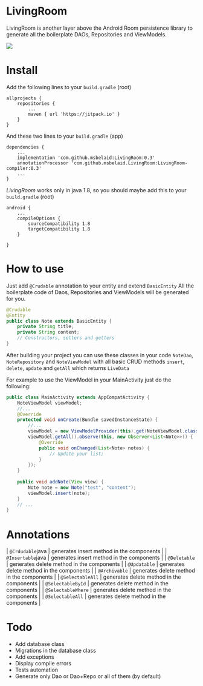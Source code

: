 # LivingRoom
LivingRoom is another layer above the Android Room persistence library to generate all the boilerplate DAOs, Repositories and ViewModels.

[![](https://jitpack.io/v/msbelaid/LivingRoom.svg)](https://jitpack.io/#msbelaid/LivingRoom)

# Install
Add the following lines to your `build.gradle` (root)

```
allprojects {
    repositories {
        ...
        maven { url 'https://jitpack.io' }
    }
}
```
And these two lines to your `build.gradle` (app)
```
dependencies {
    ...
    implementation 'com.github.msbelaid:LivingRoom:0.3'
    annotationProcessor 'com.github.msbelaid.LivingRoom:LivingRoom-compiler:0.3'
    ...
}
```
*LivingRoom* works only in java 1.8, so you should maybe add this to your `build.gradle` (root)
```
android {
    ...
    compileOptions {
        sourceCompatibility 1.8
        targetCompatibility 1.8
    }

}

```
# How to use
Just add `@Crudable` annotation to your entity and extend `BasicEntity`
All the boilerplate code of Daos, Repositories and ViewModels will be generated for you.

```java
@Crudable
@Entity
public class Note extends BasicEntity {
    private String title;
    private String content;
    // Constructors, setters and getters
}
```

After building your project you can use these classes in your code
`NoteDao`, `NoteRepository` and `NoteViewModel`
with all basic CRUD methods `insert`, `delete`, `update` and `getAll` which returns `LiveData`

For example to use the ViewModel in your MainActivity just do the following:


```java
public class MainActivity extends AppCompatActivity {
    NoteViewModel viewModel;
    //...
    @Override
    protected void onCreate(Bundle savedInstanceState) {
        //...
        viewModel = new ViewModelProvider(this).get(NoteViewModel.class);
        viewModel.getAll().observe(this, new Observer<List<Note>>() {
            @Override
            public void onChanged(List<Note> notes) {
                // Update your list;
            }
        });
    }
    
    public void addNote(View view) {
        Note note = new Note("test", "content");
        viewModel.insert(note);
    }
    // ...
}
```
# Annotations
| `@Crdudable`java | generates insert method in the components |
| `@Insertable`java | generates insert method in the components |
| `@Deletable`      | generates delete method in the components |
| `@Updatable`      | generates delete method in the components |
| `@Archivable`      | generates delete method in the components |
| `@SelectableAll`      | generates delete method in the components |
| `@SelectableById`      | generates delete method in the components |
| `@SelectableWhere`      | generates delete method in the components |
| `@SelectableAll`      | generates delete method in the components |

# Todo
* Add database class
* Migrations in the database class
* Add exceptions
* Display compile errors 
* Tests automation
* Generate only Dao or Dao+Repo or all of them (by default)